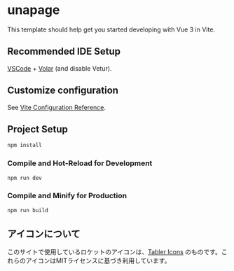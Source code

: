 # unapage

This template should help get you started developing with Vue 3 in Vite.

## Recommended IDE Setup

[VSCode](https://code.visualstudio.com/) + [Volar](https://marketplace.visualstudio.com/items?itemName=Vue.volar) (and disable Vetur).

## Customize configuration

See [Vite Configuration Reference](https://vite.dev/config/).

## Project Setup

```sh
npm install
```

### Compile and Hot-Reload for Development

```sh
npm run dev
```

### Compile and Minify for Production

```sh
npm run build
```

## アイコンについて

このサイトで使用しているロケットのアイコンは、[Tabler Icons](https://tabler.io/icons) のものです。これらのアイコンはMITライセンスに基づき利用しています。
